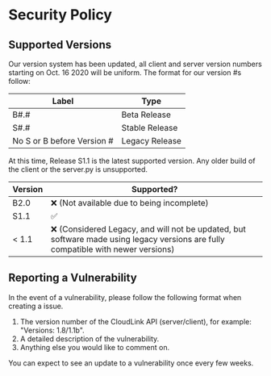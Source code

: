 # Security Policy

## Supported Versions

Our version system has been updated, all client and server version numbers starting on Oct. 16 2020 will be uniform. The format for our version #s follow:

| Label    | Type              |
| -------- | ------------------|
| B#.#     | Beta Release      |
| S#.#     | Stable Release    |
| No S or B before Version # | Legacy Release    |

At this time, Release S1.1 is the latest supported version. Any older build of the client or the server.py is unsupported.

| Version  | Supported?         |
| ------- | ------------------ |
| B2.0     | :x: (Not available due to being incomplete) |
| S1.1     | :white_check_mark: |
| < 1.1   | :x: (Considered Legacy, and will not be updated, but software made using legacy versions are fully compatible with newer versions)|

## Reporting a Vulnerability

In the event of a vulnerability, please follow the following format when creating a issue.

1. The version number of the CloudLink API (server/client), for example: "Versions: 1.8/1.1b".
2. A detailed description of the vulnerability.
3. Anything else you would like to comment on.

You can expect to see an update to a vulnerability once every few weeks.
